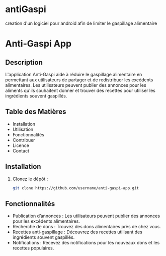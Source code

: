 # antiGaspi
creation d'un logiciel pour android afin de limiter le gaspillage alimentaire
# Anti-Gaspi App

## Description
L'application Anti-Gaspi aide à réduire le gaspillage alimentaire en permettant aux utilisateurs de partager et de redistribuer les excédents alimentaires. Les utilisateurs peuvent publier des annonces pour les aliments qu'ils souhaitent donner et trouver des recettes pour utiliser les ingrédients souvent gaspillés.

## Table des Matières
- Installation
- Utilisation
- Fonctionnalités
- Contribuer
- Licence
- Contact

## Installation
1. Clonez le dépôt :
   ```bash
   git clone https://github.com/username/anti-gaspi-app.git
## Fonctionnalités
- Publication d’annonces : Les utilisateurs peuvent publier des annonces pour les excédents alimentaires.
- Recherche de dons : Trouvez des dons alimentaires près de chez vous.
- Recettes anti-gaspillage : Découvrez des recettes utilisant des ingrédients souvent gaspillés.
- Notifications : Recevez des notifications pour les nouveaux dons et les recettes populaires.
